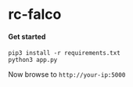 # rc-falco

#### Get started 

```
pip3 install -r requirements.txt
python3 app.py
```

Now browse to `http://your-ip:5000`
